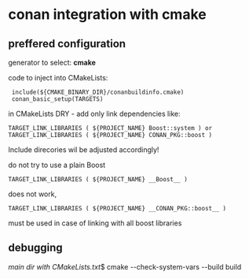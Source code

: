 # conan integration with cmake

## preffered configuration

generator to select: **cmake**

code to inject into CMakeLists: 

     include(${CMAKE_BINARY_DIR}/conanbuildinfo.cmake)
     conan_basic_setup(TARGETS)
in CMakeLists DRY - add only link dependencies like: 

    TARGET_LINK_LIBRARIES ( ${PROJECT_NAME} Boost::system ) or 
    TARGET_LINK_LIBRARIES ( ${PROJECT_NAME} CONAN_PKG::boost )
Include direcories wil be adjusted accordingly!

do not try to use a plain Boost

    TARGET_LINK_LIBRARIES ( ${PROJECT_NAME} __Boost__ )
does not work,

    TARGET_LINK_LIBRARIES ( ${PROJECT_NAME} __CONAN_PKG::boost__ )   
must be used in case of linking with all boost libraries


## debugging
*main dir with CMakeLists.txt*$ cmake --check-system-vars --build build
